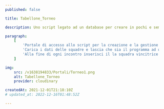 ```yaml
---
published: false

title: Tabellone_Torneo

description: Uno script legato ad un database per creare in pochi e semplici passaggi il tabellone di un torneo ad eliminazione diretta.

paragraph:
    [
        'Portale di accesso allo script per la creazione e la gestione di semplici tornei ad eliminazione diretta.<br>',
        'Carica i dati delle squadre e lascia che sia il programma ad organizzare il tutto!',
        'Alla fine di ogni incontro inserisci il la squadra vincitrice ed il risultato',
    ]

img:
    src: /v1638194833/Portali/Torneo1.png
    alt: Tabellone_Torneo
    provider: cloudinary

createdAt: 2021-12-01T21:18:10Z
# updated_at: 2022-12-16T01:48:52Z

---
```

